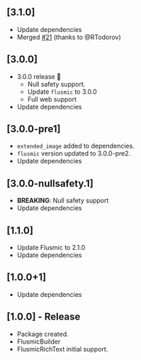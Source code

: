 ## [3.1.0]
* Update dependencies
* Merged [#21](https://github.com/PixelaGt/flusmic/pull/21) (thanks to @RTodorov)

## [3.0.0]
* 3.0.0 release 🎉
    * Null safety support.
    * Update `flusmic` to 3.0.0
    * Full web support
* Update dependencies

## [3.0.0-pre1]
* `extended_image` added to dependencies.
* `flusmic` version updated to 3.0.0-pre2.
* Update dependencies

## [3.0.0-nullsafety.1]
* **BREAKING**: Null safety support
* Update dependencies

## [1.1.0]
* Update Flusmic to 2.1.0
* Update dependencies

## [1.0.0+1]
* Update dependencies

## [1.0.0] - Release
* Package created.
* FlusmicBuilder
* FlusmicRichText initial support.
